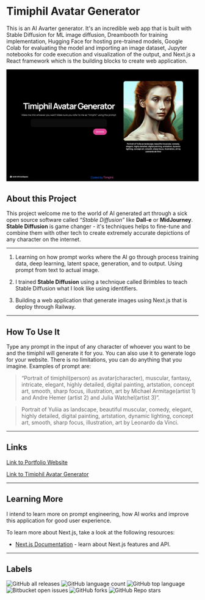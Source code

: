 # Timiphil Avatar Generator

This is an AI Avarter generator. It's an incredible web app that is built with Stable Diffusion for ML image diffusion, Dreambooth for training implementation, Hugging Face for hosting pre-trained models, Google Colab for evaluating the model and importing an image dataset, Jupyter notebooks for code execution and visualization of the output, and Next.js a React framework which is the building blocks to create web application.

<div align="center">

  ![Image](./assets/desktop-img.png)
  
</div>

## About this Project

This project welcome me to the world of AI generated art through a sick open source software called _“Stable Diffusion”_ like __Dall-e__ or __MidJourney__. __Stable Diffusion__ is game changer - it's techniques helps to fine-tune and combine them with other tech to create extremely accurate depictions of any character on the internet. 
***

1.  Learning on how prompt works where the AI go through process training data, deep learning, latent space, generation, and to output. Using prompt from text to actual image.

2. I trained __Stable Diffusion__ using a technique called Brimbles to teach Stable Diffusion what I look like using identifiers.

3. Building a web application that generate images using Next.js that is deploy through Railway.

***

## How To Use It

Type any prompt in the input of any character of whoever you want to be and the timiphil will generate it for you. You can also use it to generate logo for your website. There is no limitations, you can do anything that you imagine. Examples of prompt are:

> “Portrait of timiphil(person) as avatar(character), muscular, fantasy, intricate, elegant, highly detailed, digital painting, artstation, concept art, smooth, sharp focus, illustration, art by Michael Armitage(artist 1) and Andre Hemer (artist 2) and Julia Watchel(artist 3)”.


> Portrait of Yuliia as landscape, beautiful muscular, comedy, elegant, highly detailed, digital painting, artstation, dynamic lighting, concept art, smooth, sharp focus, illustration, art by Leonardo da Vinci.

***

## Links

[Link to Portfolio Website](https://timiphil.github.io/MyPortfolio/)

[Link to Timiphil Avatar Generator](https://ai-avatar-starter-production-2265.up.railway.app/)

***


## Learning More

I intend to learn more on prompt engineering, how AI works and improve this application for good user experience.

To learn more about Next.js, take a look at the following resources:

- [Next.js Documentation](https://nextjs.org/docs) - learn about Next.js features and API.

***
## Labels
![GitHub all releases](https://img.shields.io/github/downloads/{Timiphil}/{ai-avatar-generator}/total)
![GitHub language count](https://img.shields.io/github/languages/count/{Timiphil}/{ai-avatar-generator})
![GitHub top language](https://img.shields.io/github/languages/top/{Timiphil}/{ai-avatar-generator}?color=yellow)
![Bitbucket open issues](https://img.shields.io/bitbucket/issues/{Timiphil}/{ai-avatar-generator})
![GitHub forks](https://img.shields.io/github/forks/{Timiphil}/{ai-avatar-generator}?style=social)
![GitHub Repo stars](https://img.shields.io/github/stars/{Timiphil}/{ai-avatar-generator}?style=social)


